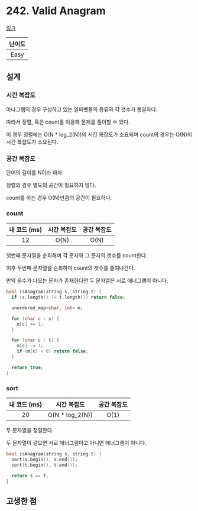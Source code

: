 # 242. Valid Anagram

[링크](https://leetcode.com/problems/valid-anagram/)

| 난이도 |
| :----: |
|  Easy  |

## 설계

### 시간 복잡도

아나그램의 경우 구성하고 있는 알파벳들의 종류와 각 갯수가 동일하다.

따라서 정렬, 혹은 count를 이용해 문제를 풀이할 수 있다.

이 경우 정렬에는 O(N \* log_2(N))의 시간 복잡도가 소요되며 count의 경우는 O(N)의 시간 복잡도가 소요된다.

### 공간 복잡도

단어의 길이를 N이라 하자.

정렬의 경우 별도의 공간이 필요하지 않다.

count를 하는 경우 O(N)만큼의 공간이 필요하다.

### count

| 내 코드 (ms) | 시간 복잡도 | 공간 복잡도 |
| :----------: | :---------: | :---------: |
|      12      |    O(N)     |    O(N)     |

첫번째 문자열을 순회해며 각 문자와 그 문자의 갯수를 count한다.

이후 두번째 문자열을 순회하며 count의 갯수를 줄여나간다.

만약 음수가 나오는 문자가 존재한다면 두 문자열은 서로 애너그램이 아니다.

```cpp
bool isAnagram(string s, string t) {
  if (s.length() != t.length()) return false;

  unordered_map<char, int> m;

  for (char c : s) {
    m[c] += 1;
  }

  for (char c : t) {
    m[c] -= 1;
    if (m[c] < 0) return false;
  }

  return true;
}
```

### sort

| 내 코드 (ms) |   시간 복잡도    | 공간 복잡도 |
| :----------: | :--------------: | :---------: |
|      20      | O(N \* log_2(N)) |    O(1)     |

두 문자열을 정렬한다.

두 문자열이 같으면 서로 애너그램이고 아니면 애너그램이 아니다.

```cpp
bool isAnagram(string s, string t) {
  sort(s.begin(), s.end());
  sort(t.begin(), t.end());

  return s == t;
}
```

## 고생한 점
